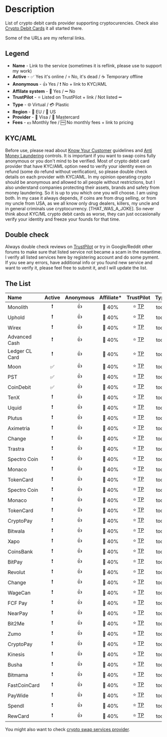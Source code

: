 # Description
List of crypto debit cards provider supporting cryptocurencies. Check also [Crypto Debit Cards](https://0ut3r.space/2018/07/30/crypto-debit-cards/) it all started there.

Some of the URLs are my referral links.

## Legend
+ **Name** - Link to the service (sometimes it is reflink, please use to support my work)
+ **Active** - :white_check_mark: Yes it's online / :skull: No, it's dead / :coffee: Temporary offline
+ **Anonymous** - :+1: Yes / :heavy_exclamation_mark: No + link to KYC/AML
+ **Affilate system** - :link: Yes / :heavy_minus_sign: No 
+ **TrustPilot** - :star: Listed on TrustPilot + link / Not listed :heavy_minus_sign:
+ **Type** - :globe_with_meridians: Virtual / :credit_card: Plastic
+ **Region** - :deciduous_tree: EU / :cactus: US
+ **Provider** - :large_blue_diamond: Visa / :red_circle: Mastercard
+ **Fees** - :dollar: Monthly fee / :free: No monthly fees + link to pricing

## KYC/AML
Before use, please read about [Know Your Customer](https://en.wikipedia.org/wiki/Know_your_customer) guidelines and [Anti Money Laundering](https://en.wikipedia.org/wiki/Money_laundering#Anti-money_laundering) controls. It is important if you want to swap coins fully anonymous or you don't mind to be verified. Most of crypto debit card provider that have KYC/AML option need to verify your identity even on refund (some do refund without verification), so please double check details on each provider with KYC/AML. In my opinion operating crypto should be anonymous and allowed to all people without restrictions, but I also understand companies protecting their assets, brands and safety from money laundering. So it is up to you which one you will choose. I am using both. In my case it always depends, if coins are from drug selling, or from my uncle from USA, as we all know only drug dealers, killers, my uncle and in general criminals use cryptocurrency. [THAT_WAS_A_JOKE]. So never think about KYC/ML crypto debit cards as worse, they can just occasionally verify your identity and freeze your founds for that time.

## Double check

Always double check reviews on [TrustPilot](https://www.trustpilot.com/) or try in Google/Reddit other forums to make sure that listed service not became a scam in the meantime. I verify all listed services here by registering account and do some pyment. If you see any errors, have additional info or you found new service and want to verify it, please feel free to submit it, and I will update the list.

## The List

| Name | Active | Anonymous | Affiliate* | TrustPilot | Type | Region | Provider | Fees |
| :--- | :---: | :---: | :---: | :---: | :---: | :---: | :---: | :---: |
| Monolith | :heavy_exclamation_mark: | :+1: | :link: 40% | :star: [TP](https://totom) | todo | :green_heart: |:heavy_minus_sign:| Fees|
| Uphold | :heavy_exclamation_mark: | :+1: | :link: 40% | :star: [TP](https://totom) | todo | :green_heart: |:heavy_minus_sign:| Fees|
| Wirex | :heavy_exclamation_mark: | :+1: | :link: 40% | :star: [TP](https://totom) | todo | :green_heart: |:heavy_minus_sign:| Fees|
| Advanced Cash | :heavy_exclamation_mark: | :+1: | :link: 40% | :star: [TP](https://totom) | todo | :green_heart: |:heavy_minus_sign:| Fees|
| Ledger CL Card | :heavy_exclamation_mark: | :+1: | :link: 40% | :star: [TP](https://totom) | todo | :green_heart: |:heavy_minus_sign:| Fees|
| Moon  | :white_check_mark: | :+1: | :link: 40% | :star: [TP](https://totom) | todo | :green_heart: |:heavy_minus_sign:| Fees|
| PST | :white_check_mark: | :+1: | :link: 40% | :star: [TP](https://totom) | todo | :green_heart: |:heavy_minus_sign:| Fees|
| CoinDebit | :white_check_mark: | :+1: | :link: 40% | :star: [TP](https://totom) | todo | :green_heart: |:heavy_minus_sign:| Fees|
| TenX | :heavy_exclamation_mark: | :+1: | :link: 40% | :star: [TP](https://totom) | todo | :green_heart: |:heavy_minus_sign:| Fees|
| Uquid | :heavy_exclamation_mark: | :+1: | :link: 40% | :star: [TP](https://totom) | todo | :green_heart: |:heavy_minus_sign:| Fees|
| Plutus | :heavy_exclamation_mark: | :+1: | :link: 40% | :star: [TP](https://totom) | todo | :green_heart: |:heavy_minus_sign:| Fees|
| Aximetria | :heavy_exclamation_mark: | :+1: | :link: 40% | :star: [TP](https://totom) | todo | :green_heart: |:heavy_minus_sign:| Fees|
| Change | :heavy_exclamation_mark: | :+1: | :link: 40% | :star: [TP](https://totom) | todo | :green_heart: |:heavy_minus_sign:| Fees|
| Trastra | :heavy_exclamation_mark: | :+1: | :link: 40% | :star: [TP](https://totom) | todo | :green_heart: |:heavy_minus_sign:| Fees|
| Spectro Coin | :heavy_exclamation_mark: | :+1: | :link: 40% | :star: [TP](https://totom) | todo | :green_heart: |:heavy_minus_sign:| Fees|
| Monaco | :heavy_exclamation_mark: | :+1: | :link: 40% | :star: [TP](https://totom) | todo | :green_heart: |:heavy_minus_sign:| Fees|
| TokenCard | :heavy_exclamation_mark: | :+1: | :link: 40% | :star: [TP](https://totom) | todo | :green_heart: |:heavy_minus_sign:| Fees|
| Spectro Coin | :heavy_exclamation_mark: | :+1: | :link: 40% | :star: [TP](https://totom) | todo | :green_heart: |:heavy_minus_sign:| Fees|
| Monaco | :heavy_exclamation_mark: | :+1: | :link: 40% | :star: [TP](https://totom) | todo | :green_heart: |:heavy_minus_sign:| Fees|
| TokenCard | :heavy_exclamation_mark: | :+1: | :link: 40% | :star: [TP](https://totom) | todo | :green_heart: |:heavy_minus_sign:| Fees|
| CryptoPay | :heavy_exclamation_mark: | :+1: | :link: 40% | :star: [TP](https://totom) | todo | :green_heart: |:heavy_minus_sign:| Fees|
| Bitwala | :heavy_exclamation_mark: | :+1: | :link: 40% | :star: [TP](https://totom) | todo | :green_heart: |:heavy_minus_sign:| Fees|
| Xapo | :heavy_exclamation_mark: | :+1: | :link: 40% | :star: [TP](https://totom) | todo | :green_heart: |:heavy_minus_sign:| Fees|
| CoinsBank | :heavy_exclamation_mark: | :+1: | :link: 40% | :star: [TP](https://totom) | todo | :green_heart: |:heavy_minus_sign:| Fees|
| BitPay | :heavy_exclamation_mark: | :+1: | :link: 40% | :star: [TP](https://totom) | todo | :green_heart: |:heavy_minus_sign:| Fees|
| Revolut | :heavy_exclamation_mark: | :+1: | :link: 40% | :star: [TP](https://totom) | todo | :green_heart: |:heavy_minus_sign:| Fees|
| Change | :heavy_exclamation_mark: | :+1: | :link: 40% | :star: [TP](https://totom) | todo | :green_heart: |:heavy_minus_sign:| Fees|
| WageCan | :heavy_exclamation_mark: | :+1: | :link: 40% | :star: [TP](https://totom) | todo | :green_heart: |:heavy_minus_sign:| Fees|
| FCF Pay | :heavy_exclamation_mark: | :+1: | :link: 40% | :star: [TP](https://totom) | todo | :green_heart: |:heavy_minus_sign:| Fees|
| NearPay | :heavy_exclamation_mark: | :+1: | :link: 40% | :star: [TP](https://totom) | todo | :green_heart: |:heavy_minus_sign:| Fees|
| Bit2Me | :heavy_exclamation_mark: | :+1: | :link: 40% | :star: [TP](https://totom) | todo | :green_heart: |:heavy_minus_sign:| Fees|
| Zumo | :heavy_exclamation_mark: | :+1: | :link: 40% | :star: [TP](https://totom) | todo | :green_heart: |:heavy_minus_sign:| Fees|
| CryptoPay | :heavy_exclamation_mark: | :+1: | :link: 40% | :star: [TP](https://totom) | todo | :green_heart: |:heavy_minus_sign:| Fees|
| Kinesis | :heavy_exclamation_mark: | :+1: | :link: 40% | :star: [TP](https://totom) | todo | :green_heart: |:heavy_minus_sign:| Fees|
| Busha | :heavy_exclamation_mark: | :+1: | :link: 40% | :star: [TP](https://totom) | todo | :green_heart: |:heavy_minus_sign:| Fees|
| Bitmama | :heavy_exclamation_mark: | :+1: | :link: 40% | :star: [TP](https://totom) | todo | :green_heart: |:heavy_minus_sign:| Fees|
| FastCoinCard | :heavy_exclamation_mark: | :+1: | :link: 40% | :star: [TP](https://totom) | todo | :green_heart: |:heavy_minus_sign:| Fees|
| PayWide | :heavy_exclamation_mark: | :+1: | :link: 40% | :star: [TP](https://totom) | todo | :green_heart: |:heavy_minus_sign:| Fees|
| Spendl | :heavy_exclamation_mark: | :+1: | :link: 40% | :star: [TP](https://totom) | todo | :green_heart: |:heavy_minus_sign:| Fees|
| RewCard | :heavy_exclamation_mark: | :+1: | :link: 40% | :star: [TP](https://totom) | todo | :green_heart: |:heavy_minus_sign:| Fees|

You might also want to check [crypto swap services provider](https://github.com/h0ek/crypto-swap).
